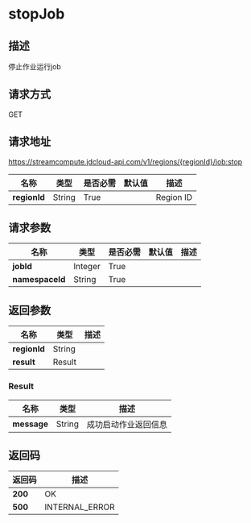 # stopJob


## 描述
停止作业运行job

## 请求方式
GET

## 请求地址
https://streamcompute.jdcloud-api.com/v1/regions/{regionId}/job:stop

|名称|类型|是否必需|默认值|描述|
|---|---|---|---|---|
|**regionId**|String|True| |Region ID|

## 请求参数
|名称|类型|是否必需|默认值|描述|
|---|---|---|---|---|
|**jobId**|Integer|True| | |
|**namespaceId**|String|True| | |


## 返回参数
|名称|类型|描述|
|---|---|---|
|**regionId**|String| |
|**result**|Result| |

### Result
|名称|类型|描述|
|---|---|---|
|**message**|String|成功启动作业返回信息|

## 返回码
|返回码|描述|
|---|---|
|**200**|OK|
|**500**|INTERNAL_ERROR|
